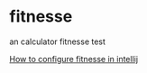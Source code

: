 # fitnesse
an calculator fitnesse test

[How to configure fitnesse in intellij](HowToConfigureFitnesseInIntellij.png)